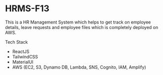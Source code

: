 # HRMS-F13

This is a HR Management System which helps to get track on employee details, leave requests and employee files which is completely deployed on AWS.

Tech Stack 
- ReactJS
- TailwindCSS
- MaterialUI
- AWS (EC2, S3, Dynamo DB, Lambda, SNS, Cognito, IAM, Amplify)
